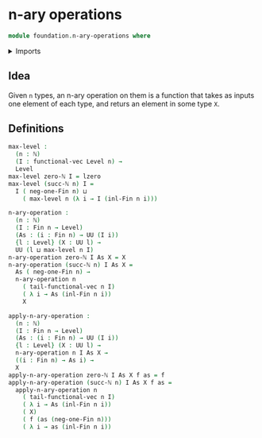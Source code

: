 # n-ary operations

```agda
module foundation.n-ary-operations where
```

<details><summary>Imports</summary>

```agda
open import elementary-number-theory.natural-numbers

open import foundation.coproduct-types
open import foundation.unit-type
open import foundation.universe-levels

open import linear-algebra.vectors

open import univalent-combinatorics.standard-finite-types
```

</details>

## Idea

Given `n` types, an n-ary operation on them is a function that takes as inputs
one element of each type, and returs an element in some type `X`.

## Definitions

```agda
max-level :
  (n : ℕ)
  (I : functional-vec Level n) →
  Level
max-level zero-ℕ I = lzero
max-level (succ-ℕ n) I =
  I ( neg-one-Fin n) ⊔
    ( max-level n (λ i → I (inl-Fin n i)))

n-ary-operation :
  (n : ℕ)
  (I : Fin n → Level)
  (As : (i : Fin n) → UU (I i))
  {l : Level} (X : UU l) →
  UU (l ⊔ max-level n I)
n-ary-operation zero-ℕ I As X = X
n-ary-operation (succ-ℕ n) I As X =
  As ( neg-one-Fin n) →
  n-ary-operation n
    ( tail-functional-vec n I)
    ( λ i → As (inl-Fin n i))
    X

apply-n-ary-operation :
  (n : ℕ)
  (I : Fin n → Level)
  (As : (i : Fin n) → UU (I i))
  {l : Level} (X : UU l) →
  n-ary-operation n I As X →
  ((i : Fin n) → As i) →
  X
apply-n-ary-operation zero-ℕ I As X f as = f
apply-n-ary-operation (succ-ℕ n) I As X f as =
  apply-n-ary-operation n
    ( tail-functional-vec n I)
    ( λ i → As (inl-Fin n i))
    ( X)
    ( f (as (neg-one-Fin n)))
    ( λ i → as (inl-Fin n i))
```
